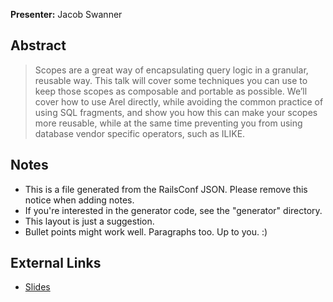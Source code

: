 **Presenter:** Jacob Swanner

## Abstract

> Scopes are a great way of encapsulating query logic in a granular, reusable way. This talk will cover some techniques you can use to keep those scopes as composable and portable as possible.  We’ll cover how to use Arel directly, while avoiding the common practice of using SQL fragments, and show you how this can make your scopes more reusable, while at the same time preventing you from using database vendor specific operators, such as ILIKE.

## Notes

* This is a file generated from the RailsConf JSON.  Please remove this notice when adding notes.
* If you're interested in the generator code, see the "generator" directory.
* This layout is just a suggestion.
* Bullet points might work well.  Paragraphs too.  Up to you.  :)

## External Links

* [Slides](http://speakerdeck.com/u/jswanner/p/activerecord-scopes-arel)
